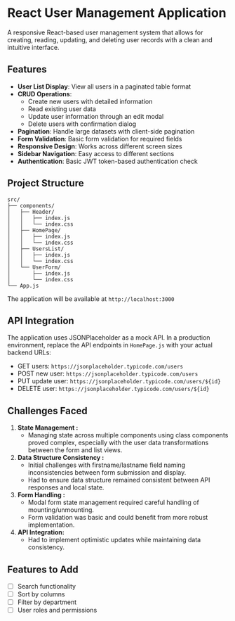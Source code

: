 # React User Management Application

A responsive React-based user management system that allows for creating, reading, updating, and deleting user records with a clean and intuitive interface.

## Features

- **User List Display**: View all users in a paginated table format
- **CRUD Operations**:
  - Create new users with detailed information
  - Read existing user data
  - Update user information through an edit modal
  - Delete users with confirmation dialog
- **Pagination**: Handle large datasets with client-side pagination
- **Form Validation**: Basic form validation for required fields
- **Responsive Design**: Works across different screen sizes
- **Sidebar Navigation**: Easy access to different sections
- **Authentication**: Basic JWT token-based authentication check

## Project Structure

```
src/
├── components/
│   ├── Header/
│   │   ├── index.js
│   │   └── index.css
│   ├── HomePage/
│   │   ├── index.js
│   │   └── index.css
│   ├── UsersList/
│   │   ├── index.js
│   │   └── index.css
│   └── UserForm/
│       ├── index.js
│       └── index.css
└── App.js
```

The application will be available at `http://localhost:3000`

## API Integration

The application uses JSONPlaceholder as a mock API. In a production environment, replace the API endpoints in `HomePage.js` with your actual backend URLs:

- GET users: `https://jsonplaceholder.typicode.com/users`
- POST new user: `https://jsonplaceholder.typicode.com/users`
- PUT update user: `https://jsonplaceholder.typicode.com/users/${id}`
- DELETE user: `https://jsonplaceholder.typicode.com/users/${id}`

## Challenges Faced
1. **State Management :**
   - Managing state across multiple components using class components proved complex, especially with the user data transformations between the form and list views.
2. **Data Structure Consistency :**
   - Initial challenges with firstname/lastname field naming inconsistencies between form submission and display.
   - Had to ensure data structure remained consistent between API responses and local state.
3. **Form Handling :**
   - Modal form state management required careful handling of mounting/unmounting.
   - Form validation was basic and could benefit from more robust implementation.
4. **API Integration:**
   - Had to implement optimistic updates while maintaining data consistency.

## Features to Add

- [ ] Search functionality
- [ ] Sort by columns
- [ ] Filter by department
- [ ] User roles and permissions
